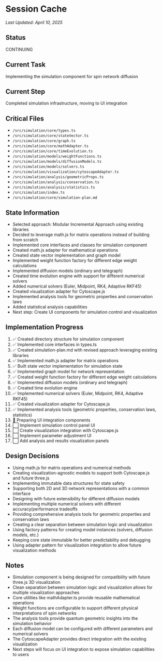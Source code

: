# Session Cache

*Last Updated: April 10, 2025*

## Status
CONTINUING

## Current Task
Implementing the simulation component for spin network diffusion

## Current Step
Completed simulation infrastructure, moving to UI integration

## Critical Files
- `/src/simulation/core/types.ts`
- `/src/simulation/core/stateVector.ts`
- `/src/simulation/core/graph.ts`
- `/src/simulation/core/mathAdapter.ts`
- `/src/simulation/core/timeEvolution.ts`
- `/src/simulation/models/weightFunctions.ts`
- `/src/simulation/models/diffusionModels.ts`
- `/src/simulation/models/solvers.ts`
- `/src/simulation/visualization/cytoscapeAdapter.ts`
- `/src/simulation/analysis/geometricProps.ts`
- `/src/simulation/analysis/conservation.ts`
- `/src/simulation/analysis/statistics.ts`
- `/src/simulation/index.ts`
- `/src/simulation/core/simulation-plan.md`

## State Information
- Selected approach: Modular Incremental Approach using existing libraries
- Decided to leverage math.js for matrix operations instead of building from scratch
- Implemented core interfaces and classes for simulation component
- Created math.js adapter for mathematical operations
- Created state vector implementation and graph model
- Implemented weight function factory for different edge weight calculations
- Implemented diffusion models (ordinary and telegraph)
- Created time evolution engine with support for different numerical solvers
- Added numerical solvers (Euler, Midpoint, RK4, Adaptive RKF45)
- Created visualization adapter for Cytoscape.js
- Implemented analysis tools for geometric properties and conservation laws
- Added statistical analysis capabilities
- Next step: Create UI components for simulation control and visualization

## Implementation Progress
1. ✅ Created directory structure for simulation component
2. ✅ Implemented core interfaces in types.ts
3. ✅ Created simulation-plan.md with revised approach leveraging existing libraries
4. ✅ Implemented math.js adapter for matrix operations
5. ✅ Built state vector implementation for simulation state
6. ✅ Implemented graph model for network representation
7. ✅ Created weight function factory for different edge weight calculations
8. ✅ Implemented diffusion models (ordinary and telegraph)
9. ✅ Created time evolution engine
10. ✅ Implemented numerical solvers (Euler, Midpoint, RK4, Adaptive RKF45)
11. ✅ Created visualization adapter for Cytoscape.js
12. ✅ Implemented analysis tools (geometric properties, conservation laws, statistics)
13. 🔄 Preparing UI integration components
14. ⬜ Implement simulation control panel UI
15. ⬜ Create visualization integration with Cytoscape.js
16. ⬜ Implement parameter adjustment UI
17. ⬜ Add analysis and results visualization panels

## Design Decisions
- Using math.js for matrix operations and numerical methods
- Creating visualization-agnostic models to support both Cytoscape.js and future three.js
- Implementing immutable data structures for state safety
- Supporting both 2D and 3D network representations with a common interface
- Designing with future extensibility for different diffusion models
- Implementing multiple numerical solvers with different accuracy/performance tradeoffs
- Providing comprehensive analysis tools for geometric properties and conservation laws
- Creating a clear separation between simulation logic and visualization
- Using factory patterns for creating model instances (solvers, diffusion models, etc.)
- Keeping core state immutable for better predictability and debugging
- Using adapter pattern for visualization integration to allow future visualization methods

## Notes
- Simulation component is being designed for compatibility with future three.js 3D visualization
- Clean separation between simulation logic and visualization allows for multiple visualization approaches
- Core utilities like mathAdapter.ts provide reusable mathematical operations
- Weight functions are configurable to support different physical interpretations of spin networks
- The analysis tools provide quantum geometric insights into the simulation behavior
- Each diffusion model can be configured with different parameters and numerical solvers
- The CytoscapeAdapter provides direct integration with the existing visualization
- Next steps will focus on UI integration to expose simulation capabilities to users
